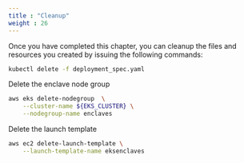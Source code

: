 ```yaml
---
title : "Cleanup"
weight : 26
---
```


Once you have completed this chapter, you can cleanup the files and resources you created by issuing the following commands:

```bash
kubectl delete -f deployment_spec.yaml
```

Delete the enclave node group

```bash
aws eks delete-nodegroup  \
    --cluster-name ${EKS_CLUSTER} \
    --nodegroup-name enclaves
```

Delete the launch template

```bash
aws ec2 delete-launch-template \
    --launch-template-name eksenclaves
```
